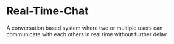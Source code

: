 # Real-Time-Chat
A conversation based system where two or multiple users can communicate
with each others in real time without further delay.
